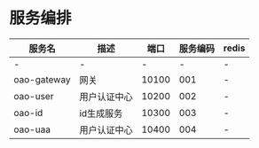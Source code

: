 # 服务编排

| 服务名                 | 描述      | 端口    | 服务编码 | redis |
| ----------------      | ------    | ----- | ---- | ----- |
| -                     | -         | -     | -    | -     |
| oao-gateway      | 网关       | 10100 | 001  | -     |
| oao-user     | 用户认证中心 | 10200 | 002  | -     |
| oao-id           | id生成服务  | 10300 | 003  | -     |
| oao-uaa     | 用户认证中心 | 10400 | 004  | -     |


